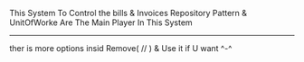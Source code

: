 This System To Control the bills & Invoices Repository Pattern & UnitOfWorke Are The Main Player In This System 

---------------------------------------------------------------------------


ther is more options insid Remove( // ) & Use it if U want ^-^
